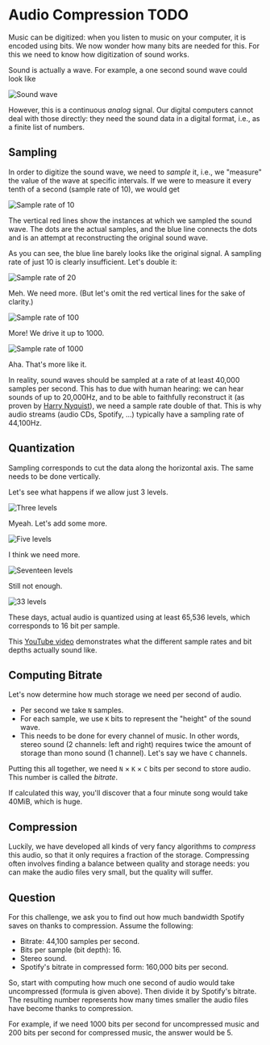 # Audio Compression TODO

Music can be digitized: when you listen to music on your computer, it is encoded using bits.
We now wonder how many bits are needed for this.
For this we need to know how digitization of sound works.

Sound is actually a wave.
For example, a one second sound wave could look like

![Sound wave](./exact.png)

However, this is a continuous *analog* signal.
Our digital computers cannot deal with those directly: they need the sound data in a digital format, i.e., as a finite list of numbers.

## Sampling

In order to digitize the sound wave, we need to *sample* it, i.e.,
we "measure" the value of the wave at specific intervals.
If we were to measure it every tenth of a second (sample rate of 10), we would get

![Sample rate of 10](./sampling10.png)

The vertical red lines show the instances at which we sampled the sound wave.
The dots are the actual samples, and the blue line connects the dots and is an attempt
at reconstructing the original sound wave.

As you can see, the blue line barely looks like the original signal.
A sampling rate of just 10 is clearly insufficient.
Let's double it:

![Sample rate of 20](./sampling20.png)

Meh.
We need more.
(But let's omit the red vertical lines for the sake of clarity.)

![Sample rate of 100](./sampling100.png)

More!
We drive it up to 1000.

![Sample rate of 1000](./sampling1000.png)

Aha.
That's more like it.

In reality, sound waves should be sampled at a rate of at least 40,000 samples per second.
This has to due with human hearing: we can hear sounds of up to 20,000Hz,
and to be able to faithfully reconstruct it (as proven by [Harry Nyquist](https://en.wikipedia.org/wiki/Nyquist_frequency)), we need a sample rate double of that.
This is why audio streams (audio CDs, Spotify, ...) typically have a sampling rate of 44,100Hz.

## Quantization

Sampling corresponds to cut the data along the horizontal axis.
The same needs to be done vertically.

Let's see what happens if we allow just 3 levels.

![Three levels](./bitdepth1.png)

Myeah.
Let's add some more.

![Five levels](./bitdepth2.png)

I think we need more.

![Seventeen levels](./bitdepth4.png)

Still not enough.

![33 levels](./bitdepth5.png)

These days, actual audio is quantized using at least 65,536 levels,
which corresponds to 16 bit per sample.

This [YouTube video]((https://www.youtube.com/watch?v=QqIm3-jVUs8)) demonstrates what the different sample rates and bit depths actually sound like.

## Computing Bitrate

Let's now determine how much storage we need per second of audio.

* Per second we take `N` samples.
* For each sample, we use `K` bits to represent the "height" of the sound wave.
* This needs to be done for every channel of music.
  In other words, stereo sound (2 channels: left and right) requires twice the amount of storage than mono sound (1 channel).
  Let's say we have `C` channels.

Putting this all together, we need `N` &times; `K` &times; `C` bits per second to store audio.
This number is called the *bitrate*.

If calculated this way, you'll discover that a four minute song would take 40MiB,
which is huge.

## Compression

Luckily, we have developed all kinds of very fancy algorithms to *compress* this audio, so that it only requires a fraction of the storage.
Compressing often involves finding a balance between quality and storage needs: you can make the audio files very small, but the quality will suffer.

## Question

For this challenge, we ask you to find out how much bandwidth Spotify saves on thanks to compression.
Assume the following:

* Bitrate: 44,100 samples per second.
* Bits per sample (bit depth): 16.
* Stereo sound.
* Spotify's bitrate in compressed form: 160,000 bits per second.

So, start with computing how much one second of audio would take uncompressed (formula is given above).
Then divide it by Spotify's bitrate.
The resulting number represents how many times smaller the audio files have become thanks to compression.

For example, if we need 1000 bits per second for uncompressed music and 200 bits per second for compressed music, the answer would be 5.

